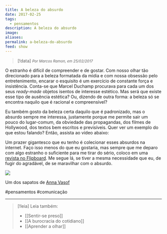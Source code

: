 ```yaml
---
title: A beleza do absurdo
date: 2017-02-25
tags:
  - pensamentos
description: A beleza do absurdo
image: 
aliases: 
permalink: a-beleza-do-absurdo
feed: show
---
```

> [!data] <small><i>Por Marcos Ramon, em 25/02/2017</i></small>

O estranho é difícil de compreender e de gostar. Com nosso olhar tão direcionado para a beleza formatada da mídia e com nossa obsessão pelo entretenimento, encarar o esquisito é um exercício de constante força e insistência. Conta-se que Marcel Duchamp procurava para cada um dos seus _ready-made_ objetos isentos de interesse estético. Mas será que existe esse tipo de ausência estética? Ou, dizendo de outra forma: a beleza só se encontra naquilo que é racional e compreensível?

Eu também gosto da beleza certa daquilo que é padronizado, mas o absurdo sempre me interessa, justamente porque me permite sair um pouco do lugar-comum, da obviedade das propagandas, dos filmes de Hollywood, dos textos bem escritos e previsíveis. Quer ver um exemplo do que estou falando? Então, assista ao vídeo abaixo:

Um prazer gigantesco que eu tenho é colecionar esses absurdos na internet. Faço isso menos do que eu gostaria, mas sempre que me deparo com algo estranho o suficiente para me tirar do sério, coloco em uma [revista no Flipboard](https://flipboard.com/@marcosramon/nonsense-nb212gnqz). Me segue lá, se tiver a mesma necessidade que eu, de fugir do agradável, de se maravilhar com o absurdo.

<img src="/assets/img/a-beleza-do absurdo-medium.jpeg">

Um dos sapatos de [Anna Vasof](https://vimeo.com/annavasof)


#pensamentos #comunicação

---
> [!leia] Leia também:
> - [[Sentir-se preso]]
> - [[A burocracia do cotidiano]]
> - [[Aprender a olhar]]